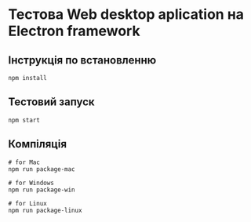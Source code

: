 Тестова Web desktop aplication на Electron framework
========================

Інструкція по встановленню
----------------------------------
```
npm install
```
Тестовий запуск
------------------------
```
npm start
```
Компіляція
----------------
```
# for Mac
npm run package-mac

# for Windows
npm run package-win

# for Linux
npm run package-linux
```